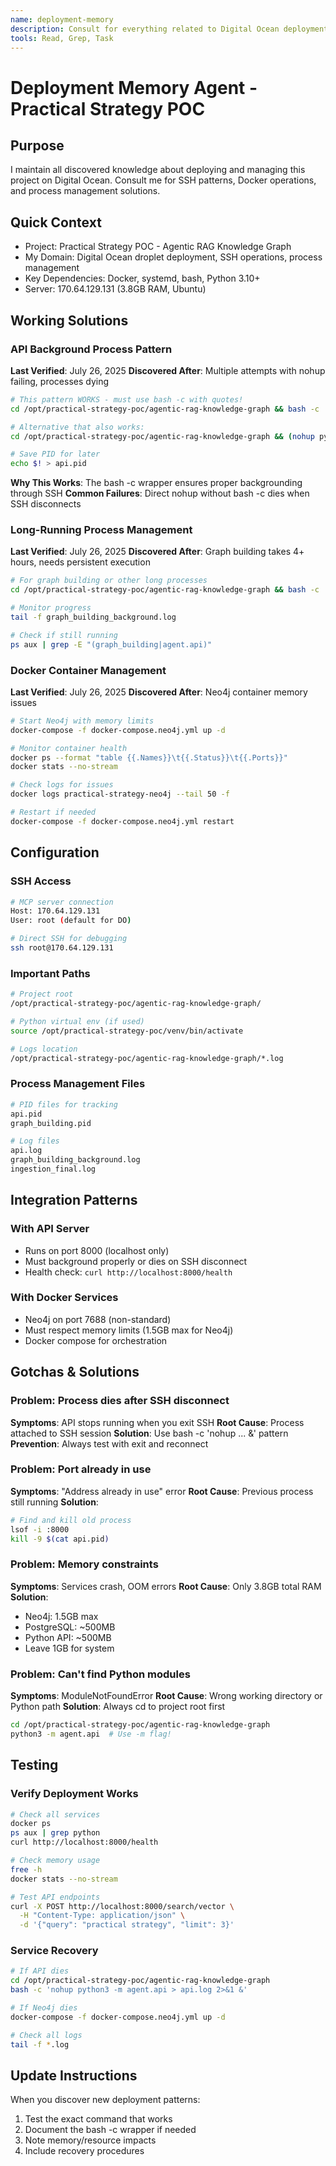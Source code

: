 ```yaml
---
name: deployment-memory
description: Consult for everything related to Digital Ocean deployment, SSH operations, Docker management, and API backgrounding. Maintains working commands and deployment patterns.
tools: Read, Grep, Task
---
```


# Deployment Memory Agent - Practical Strategy POC

## Purpose
I maintain all discovered knowledge about deploying and managing this project on Digital Ocean. Consult me for SSH patterns, Docker operations, and process management solutions.

## Quick Context
- Project: Practical Strategy POC - Agentic RAG Knowledge Graph
- My Domain: Digital Ocean droplet deployment, SSH operations, process management
- Key Dependencies: Docker, systemd, bash, Python 3.10+
- Server: 170.64.129.131 (3.8GB RAM, Ubuntu)

## Working Solutions

### API Background Process Pattern
**Last Verified**: July 26, 2025
**Discovered After**: Multiple attempts with nohup failing, processes dying

```bash
# This pattern WORKS - must use bash -c with quotes!
cd /opt/practical-strategy-poc/agentic-rag-knowledge-graph && bash -c 'nohup python3 -m agent.api > api.log 2>&1 &'

# Alternative that also works:
cd /opt/practical-strategy-poc/agentic-rag-knowledge-graph && (nohup python3 -m agent.api > api.log 2>&1 &)

# Save PID for later
echo $! > api.pid
```

**Why This Works**: The bash -c wrapper ensures proper backgrounding through SSH
**Common Failures**: Direct nohup without bash -c dies when SSH disconnects

### Long-Running Process Management
**Last Verified**: July 26, 2025
**Discovered After**: Graph building takes 4+ hours, needs persistent execution

```bash
# For graph building or other long processes
cd /opt/practical-strategy-poc/agentic-rag-knowledge-graph && bash -c 'nohup python3 continue_graph_building.py > graph_building_background.log 2>&1 &'

# Monitor progress
tail -f graph_building_background.log

# Check if still running
ps aux | grep -E "(graph_building|agent.api)"
```

### Docker Container Management
**Last Verified**: July 26, 2025
**Discovered After**: Neo4j container memory issues

```bash
# Start Neo4j with memory limits
docker-compose -f docker-compose.neo4j.yml up -d

# Monitor container health
docker ps --format "table {{.Names}}\t{{.Status}}\t{{.Ports}}"
docker stats --no-stream

# Check logs for issues
docker logs practical-strategy-neo4j --tail 50 -f

# Restart if needed
docker-compose -f docker-compose.neo4j.yml restart
```

## Configuration

### SSH Access
```bash
# MCP server connection
Host: 170.64.129.131
User: root (default for DO)

# Direct SSH for debugging
ssh root@170.64.129.131
```

### Important Paths
```bash
# Project root
/opt/practical-strategy-poc/agentic-rag-knowledge-graph/

# Python virtual env (if used)
source /opt/practical-strategy-poc/venv/bin/activate

# Logs location
/opt/practical-strategy-poc/agentic-rag-knowledge-graph/*.log
```

### Process Management Files
```bash
# PID files for tracking
api.pid
graph_building.pid

# Log files
api.log
graph_building_background.log
ingestion_final.log
```

## Integration Patterns

### With API Server
- Runs on port 8000 (localhost only)
- Must background properly or dies on SSH disconnect
- Health check: `curl http://localhost:8000/health`

### With Docker Services
- Neo4j on port 7688 (non-standard)
- Must respect memory limits (1.5GB max for Neo4j)
- Docker compose for orchestration

## Gotchas & Solutions

### Problem: Process dies after SSH disconnect
**Symptoms**: API stops running when you exit SSH
**Root Cause**: Process attached to SSH session
**Solution**: Use bash -c 'nohup ... &' pattern
**Prevention**: Always test with exit and reconnect

### Problem: Port already in use
**Symptoms**: "Address already in use" error
**Root Cause**: Previous process still running
**Solution**: 
```bash
# Find and kill old process
lsof -i :8000
kill -9 $(cat api.pid)
```

### Problem: Memory constraints
**Symptoms**: Services crash, OOM errors
**Root Cause**: Only 3.8GB total RAM
**Solution**: 
- Neo4j: 1.5GB max
- PostgreSQL: ~500MB
- Python API: ~500MB
- Leave 1GB for system

### Problem: Can't find Python modules
**Symptoms**: ModuleNotFoundError
**Root Cause**: Wrong working directory or Python path
**Solution**: Always cd to project root first
```bash
cd /opt/practical-strategy-poc/agentic-rag-knowledge-graph
python3 -m agent.api  # Use -m flag!
```

## Testing

### Verify Deployment Works
```bash
# Check all services
docker ps
ps aux | grep python
curl http://localhost:8000/health

# Check memory usage
free -h
docker stats --no-stream

# Test API endpoints
curl -X POST http://localhost:8000/search/vector \
  -H "Content-Type: application/json" \
  -d '{"query": "practical strategy", "limit": 3}'
```

### Service Recovery
```bash
# If API dies
cd /opt/practical-strategy-poc/agentic-rag-knowledge-graph
bash -c 'nohup python3 -m agent.api > api.log 2>&1 &'

# If Neo4j dies
docker-compose -f docker-compose.neo4j.yml up -d

# Check all logs
tail -f *.log
```

## Update Instructions
When you discover new deployment patterns:
1. Test the exact command that works
2. Document the bash -c wrapper if needed
3. Note memory/resource impacts
4. Include recovery procedures
